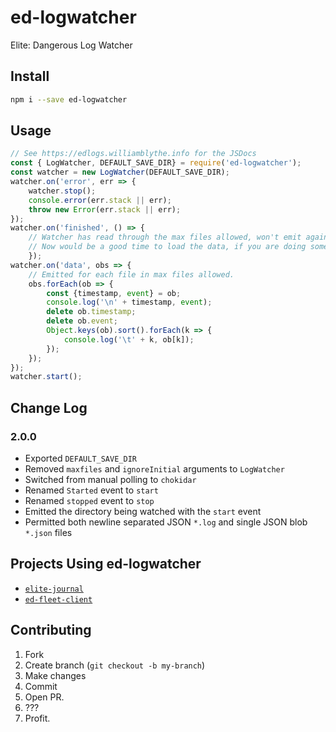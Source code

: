 # ed-logwatcher
Elite: Dangerous Log Watcher

## Install
```bash
npm i --save ed-logwatcher
```

## Usage
```javascript
// See https://edlogs.williamblythe.info for the JSDocs
const { LogWatcher, DEFAULT_SAVE_DIR} = require('ed-logwatcher');
const watcher = new LogWatcher(DEFAULT_SAVE_DIR);
watcher.on('error', err => {
	watcher.stop();
	console.error(err.stack || err);
	throw new Error(err.stack || err);
});
watcher.on('finished', () => {
	// Watcher has read through the max files allowed, won't emit again until another entry
	// Now would be a good time to load the data, if you are doing something like elite-journal.
	});
watcher.on('data', obs => {
	// Emitted for each file in max files allowed.
	obs.forEach(ob => {
		const {timestamp, event} = ob;
		console.log('\n' + timestamp, event);
		delete ob.timestamp;
		delete ob.event;
		Object.keys(ob).sort().forEach(k => {
			console.log('\t' + k, ob[k]);
		});
	});
});
watcher.start();
```

## Change Log

### 2.0.0

* Exported `DEFAULT_SAVE_DIR`
* Removed `maxfiles` and `ignoreInitial` arguments to `LogWatcher`
* Switched from manual polling to `chokidar`
* Renamed `Started` event to `start`
* Renamed `stopped` event to `stop`
* Emitted the directory being watched with the `start` event
* Permitted both newline separated JSON `*.log` and single JSON blob `*.json` files

## Projects Using ed-logwatcher
- [`elite-journal`](https://github.com/willyb321/elite-journal)
- [`ed-fleet-client`](https://github.com/purrcat259/ed-fleet-client)

## Contributing
1. Fork
2. Create branch (`git checkout -b my-branch`)
3. Make changes
4. Commit
5. Open PR.
6. ???
7. Profit.
